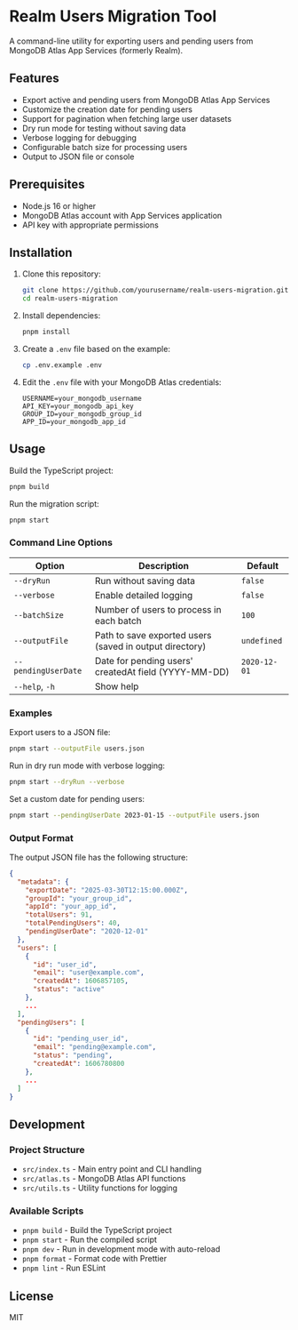 # Realm Users Migration Tool

A command-line utility for exporting users and pending users from MongoDB Atlas App Services (formerly Realm).

## Features

- Export active and pending users from MongoDB Atlas App Services
- Customize the creation date for pending users
- Support for pagination when fetching large user datasets
- Dry run mode for testing without saving data
- Verbose logging for debugging
- Configurable batch size for processing users
- Output to JSON file or console

## Prerequisites

- Node.js 16 or higher
- MongoDB Atlas account with App Services application
- API key with appropriate permissions

## Installation

1. Clone this repository:
   ```bash
   git clone https://github.com/yourusername/realm-users-migration.git
   cd realm-users-migration
   ```

2. Install dependencies:
   ```bash
   pnpm install
   ```

3. Create a `.env` file based on the example:
   ```bash
   cp .env.example .env
   ```

4. Edit the `.env` file with your MongoDB Atlas credentials:
   ```
   USERNAME=your_mongodb_username
   API_KEY=your_mongodb_api_key
   GROUP_ID=your_mongodb_group_id
   APP_ID=your_mongodb_app_id
   ```

## Usage

Build the TypeScript project:
```bash
pnpm build
```

Run the migration script:
```bash
pnpm start
```

### Command Line Options

| Option | Description | Default |
|--------|-------------|---------|
| `--dryRun` | Run without saving data | `false` |
| `--verbose` | Enable detailed logging | `false` |
| `--batchSize` | Number of users to process in each batch | `100` |
| `--outputFile` | Path to save exported users (saved in output directory) | `undefined` |
| `--pendingUserDate` | Date for pending users' createdAt field (YYYY-MM-DD) | `2020-12-01` |
| `--help`, `-h` | Show help | |

### Examples

Export users to a JSON file:
```bash
pnpm start --outputFile users.json
```

Run in dry run mode with verbose logging:
```bash
pnpm start --dryRun --verbose
```

Set a custom date for pending users:
```bash
pnpm start --pendingUserDate 2023-01-15 --outputFile users.json
```

### Output Format

The output JSON file has the following structure:

```json
{
  "metadata": {
    "exportDate": "2025-03-30T12:15:00.000Z",
    "groupId": "your_group_id",
    "appId": "your_app_id",
    "totalUsers": 91,
    "totalPendingUsers": 40,
    "pendingUserDate": "2020-12-01"
  },
  "users": [
    {
      "id": "user_id",
      "email": "user@example.com",
      "createdAt": 1606857105,
      "status": "active"
    },
    ...
  ],
  "pendingUsers": [
    {
      "id": "pending_user_id",
      "email": "pending@example.com",
      "status": "pending",
      "createdAt": 1606780800
    },
    ...
  ]
}
```

## Development

### Project Structure

- `src/index.ts` - Main entry point and CLI handling
- `src/atlas.ts` - MongoDB Atlas API functions
- `src/utils.ts` - Utility functions for logging

### Available Scripts

- `pnpm build` - Build the TypeScript project
- `pnpm start` - Run the compiled script
- `pnpm dev` - Run in development mode with auto-reload
- `pnpm format` - Format code with Prettier
- `pnpm lint` - Run ESLint

## License

MIT